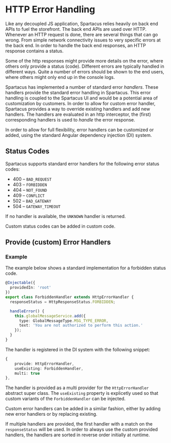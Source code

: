 # HTTP Error Handling

Like any decoupled JS application, Spartacus relies heavily on back end APIs to fuel the storefront. The back end APIs are used over HTTP. Whenever an HTTP request is done, there are several things that can go wrong. From simple network connectivity issues to very specific errors at the back end. In order to handle the back end responses, an HTTP response contains a status.

Some of the http responses might provide more details on the error, where others only provide a status (code).
Different errors are typically handled in different ways. Quite a number of errors should be shown to the end users, where others might only end up in the console logs.

Spartacus has implemented a number of standard error *handlers*. These handlers provide the standard error handling in Spartacus. This error handling is coupled to the Spartacus UI and would be a potential area of customization by customers. In order to allow for custom error handler, Spartacus provides a way to override existing handlers and add new handlers. The handlers are evaluated in an http interceptor, the (first) corresponding handlers is used to *handle* the error response.

In order to allow for full flexibility, error handlers can be customized or added, using the standard Angular dependency injection (DI) system.

## Status Codes

Spartacus supports standard error handlers for the following error status codes:

- 400 – `BAD_REQUEST`
- 403 – `FORBIDDEN`
- 404 – `NOT_FOUND`
- 409 – `CONFLICT`
- 502 – `BAD_GATEWAY`
- 504 – `GATEWAY_TIMEOUT`

If no handler is available, the `UNKNOWN` handler is returned.

Custom status codes can be added in custom code.

## Provide (custom) Error Handlers

### Example

The example below shows a standard implementation for a forbidden status code.

```typescript
@Injectable({
  providedIn: 'root'
})
export class ForbiddenHandler extends HttpErrorHandler {
  responseStatus = HttpResponseStatus.FORBIDDEN;

  handleError() {
    this.globalMessageService.add({
      type: GlobalMessageType.MSG_TYPE_ERROR,
      text: 'You are not authorized to perform this action.'
    });
  }
}

```

The handler is registered in the DI system with the following snippet:

```typescript
{
    provide: HttpErrorHandler,
    useExisting: ForbiddenHandler,
    multi: true
},
```

The handler is provided as a multi provider for the `HttpErrorHandler` abstract super class. The `useExisting` property is explicetly used so that custom variants of the `ForbiddenHandler` can be injected.

Custom error handlers can be added in a similar fashion, either by adding new error handlers or by replacing existing.

If multiple handlers are provided, the first handler with a match on the `responseStatus` will be used. In order to always use the custom provided handlers, the handlers are sorted in reverse order initially at runtime.
